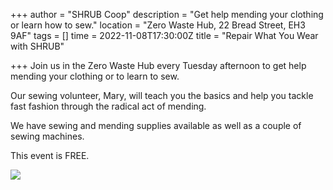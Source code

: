 +++
author = "SHRUB Coop"
description = "Get help mending your clothing or learn how to sew."
location = "Zero Waste Hub, 22 Bread Street, EH3 9AF"
tags = []
time = 2022-11-08T17:30:00Z
title = "Repair What You Wear with SHRUB"

+++
Join us in the Zero Waste Hub every Tuesday afternoon to get help mending your clothing or to learn to sew.

Our sewing volunteer, Mary, will teach you the basics and help you tackle fast fashion through the radical act of mending.

We have sewing and mending supplies available as well as a couple of sewing machines. 

This event is FREE. 

![](https://res.cloudinary.com/shrub-co-op/image/upload/v1667403442/shrubcoop.org/media/310318880_8874832639208944_3440891656929461215_n_dmbfcc.jpg)